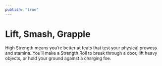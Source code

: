 ```yaml
---
publish: "true"
---
```

# Lift, Smash, Grapple

High Strength means you’re better at feats that test your physical prowess and stamina. You’ll make a Strength Roll to break through a door, lift heavy objects, or hold your ground against a charging foe.
